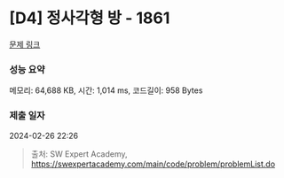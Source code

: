 # [D4] 정사각형 방 - 1861 

[문제 링크](https://swexpertacademy.com/main/code/problem/problemDetail.do?contestProbId=AV5LtJYKDzsDFAXc) 

### 성능 요약

메모리: 64,688 KB, 시간: 1,014 ms, 코드길이: 958 Bytes

### 제출 일자

2024-02-26 22:26



> 출처: SW Expert Academy, https://swexpertacademy.com/main/code/problem/problemList.do
